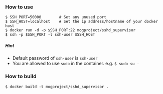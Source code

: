 ### How to use

```
$ SSH_PORT=50000        # Set any unused port
$ SSH_HOST=localhost    # Set the ip address/hostname of your docker host
$ docker run -d -p $SSH_PORT:22 mogproject/sshd_supervisor
$ ssh -p $SSH_PORT -l ssh-user $SSH_HOST
```

##### Hint

* Default password of ```ssh-user``` is ```ssh-user```
* You are allowed to use ```sudo``` in the container. e.g. ```$ sudo su -```

### How to build

```
$ docker build -t mogproject/sshd_supervisor .
```
